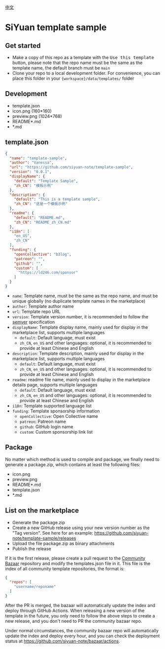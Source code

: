 [中文](https://github.com/siyuan-note/template-sample/blob/main/README_zh_CN.md)

# SiYuan template sample

## Get started

* Make a copy of this repo as a template with the <kbd>Use this template</kbd> button, please note that the repo name
  must be the same as the template name, the default branch must be `main`
* Clone your repo to a local development folder. For convenience, you can place this folder in
  your `{workspace}/data/templates/` folder

## Development

* template.json
* icon.png (160*160)
* preview.png (1024*768)
* README*.md
* *.md

## template.json

```json
{
  "name": "template-sample",
  "author": "Vanessa",
  "url": "https://github.com/siyuan-note/template-sample",
  "version": "0.0.1",
  "displayName": {
    "default": "Template Sample",
    "zh_CN": "模板示例"
  },
  "description": {
    "default": "This is a template sample",
    "zh_CN": "这是一个模板示例"
  },
  "readme": {
    "default": "README.md",
    "zh_CN": "README_zh_CN.md"
  },
  "i18n": [
    "en_US",
    "zh_CN"
  ],
  "funding": {
    "openCollective": "b3log",
    "patreon": "",
    "github": "",
    "custom": [
      "https://ld246.com/sponsor"
    ]
  }
}
```

* `name`: Template name, must be the same as the repo name, and must be unique globally (no duplicate template names in the
  marketplace)
* `author`: Template author name
* `url`: Template repo URL
* `version`: Template version number, it is recommended to follow the [semver](https://semver.org/) specification
* `displayName`: Template display name, mainly used for display in the marketplace list, supports multiple languages
    * `default`: Default language, must exist
    * `zh_CN`, `en_US` and other languages: optional, it is recommended to provide at least Chinese and English
* `description`: Template description, mainly used for display in the marketplace list, supports multiple languages
    * `default`: Default language, must exist
    * `zh_CN`, `en_US` and other languages: optional, it is recommended to provide at least Chinese and English
* `readme`: readme file name, mainly used to display in the marketplace details page, supports multiple languages
    * `default`: Default language, must exist
    * `zh_CN`, `en_US` and other languages: optional, it is recommended to provide at least Chinese and English
* `i18n`: Template supported language list
* `funding`: Template sponsorship information
    * `openCollective`: Open Collective name
    * `patreon`: Patreon name
    * `github`: GitHub login name
    * `custom`: Custom sponsorship link list

## Package

No matter which method is used to compile and package, we finally need to generate a package.zip, which contains at
least the following files:

* icon.png
* preview.png
* README*.md
* template.json
* *.md

## List on the marketplace

* Generate the package.zip
* Create a new GitHub release using your new version number as the "Tag version". See here for an
  example: https://github.com/siyuan-note/template-sample/releases
* Upload the file package.zip as binary attachments
* Publish the release

If it is the first release, please create a pull request to
the [Community Bazaar](https://github.com/siyuan-note/bazaar) repository and modify the templates.json file in it. This
file is the index of all community template repositories, the format is:

```json
{
  "repos": [
    "username/reponame"
  ]
}
```

After the PR is merged, the bazaar will automatically update the index and deploy through GitHub Actions. When releasing
a new version of the template in the future, you only need to follow the above steps to create a new release, and you
don't need to PR the community bazaar repo.

Under normal circumstances, the community bazaar repo will automatically update the index and deploy every hour,
and you can check the deployment status at https://github.com/siyuan-note/bazaar/actions.
